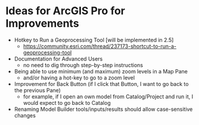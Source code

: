 # Ideas for ArcGIS Pro for Improvements
- Hotkey to Run a Geoprocessing Tool [will be implemented in 2.5]
  - https://community.esri.com/thread/237173-shortcut-to-run-a-geoprocessing-tool
- Documentation for Advanced Users
  - no need to dig through step-by-step instructions
- Being able to use minimum (and maximum) zoom levels in a Map Pane
  - and/or having a hot-key to go to a zoom level
- Improvement for Back Button (if I click that Button, I want to go back to the previous Pane)
  - for example, if I open an own model from Catalog/Project and run it, I would expect to go back to Catalog
- Renaming Model Builder tools/inputs/results should allow case-sensitive changes
